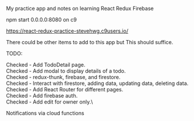 My practice app and notes on learning React Redux Firebase

npm start 0.0.0.0:8080 on c9

https://react-redux-practice-stevehwg.c9users.io/

There could be other items to add to this app but This should suffice. 

TODO:

Checked - Add TodoDetail page.\
Checked - Add modal to display details of a todo.\
Checked - redux-thunk, firebase, and firestore.\
Checked - Interact with firestore, adding data, updating data, deleting data.\
Checked - Add React Router for different pages.\
Checked - Add firebase auth.\
Checked - Add edit for owner only.\

Notifications via cloud functions